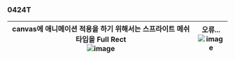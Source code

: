 ### 0424T  


|canvas에 애니메이션 적용을 하기 위해서는 스프라이트 메쉬 타입을 Full Rect<br>![image](https://github.com/s8st/20240320FinalProject/assets/153998744/1fec17b5-332e-4608-8883-92e58c2d1bda)|오류...<br>![image](https://github.com/s8st/20240320FinalProject/assets/153998744/dee471cf-72aa-42bf-b8d2-4f85631d9a35)|
|--|--|


